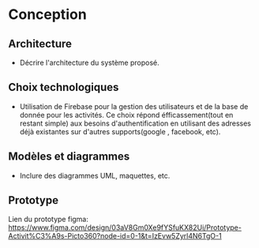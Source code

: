 # Conception

## Architecture

- Décrire l'architecture du système proposé.

## Choix technologiques

- Utilisation de Firebase pour la gestion des utilisateurs
et de la base de donnée pour les activités. Ce choix répond 
éfficassement(tout en restant simple) aux besoins d'authentification en utilisant des 
adresses déjà existantes sur d'autres supports(google , facebook, etc). 

## Modèles et diagrammes

- Inclure des diagrammes UML, maquettes, etc.

## Prototype

Lien du prototype figma: https://www.figma.com/design/03aV8Gm0Xe9fYSfuKX82Ui/Prototype-Activit%C3%A9s-Picto360?node-id=0-1&t=IzEvw5Zyrl4N6TgO-1
